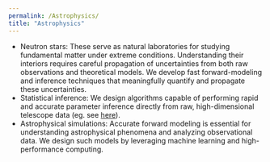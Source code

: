 ```yaml
---
permalink: /Astrophysics/
title: "Astrophysics"
---
```

- Neutron stars: These serve as natural laboratories for studying fundamental matter under extreme conditions. Understanding their interiors requires careful propagation of uncertainties from both raw observations and theoretical models. We develop fast forward-modeling and inference techniques that meaningfully quantify and propagate these uncertainties.
- Statistical inference: We design algorithms capable of performing rapid and accurate parameter inference directly from raw, high-dimensional telescope data (eg. see [here](https://iopscience.iop.org/article/10.1088/1475-7516/2024/09/009)).
- Astrophysical simulations: Accurate forward modeling is essential for understanding astrophysical phenomena and analyzing observational data. We design such models by leveraging machine learning and high-performance computing.
